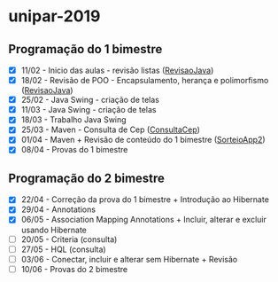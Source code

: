 # unipar-2019

## Programação do 1 bimestre
- [x] 11/02 - Inicio das aulas - revisão listas ([RevisaoJava](https://github.com/mussinato/unipar-2019/tree/master/RevisaoJava))<br/>
- [x] 18/02 - Revisão de POO - Encapsulamento, herança e polimorfismo ([RevisaoJava](https://github.com/mussinato/unipar-2019/tree/master/RevisaoJava))<br/>
- [x] 25/02 - Java Swing - criação de telas<br/>
- [x] 11/03 - Java Swing - criação de telas<br/>
- [x] 18/03 - Trabalho Java Swing<br/>
- [x] 25/03 - Maven - Consulta de Cep ([ConsultaCep](https://github.com/mussinato/unipar-2019/tree/master/ConsultaCep))<br/>
- [x] 01/04 - Maven + Revisão de conteúdo do 1 bimestre ([SorteioApp2](https://github.com/mussinato/unipar-2019/tree/master/SorteioApp2))<br/>
- [x] 08/04 - Provas do 1 bimestre<br/>

## Programação do 2 bimestre
- [x] 22/04 - Correção da prova do 1 bimestre + Introdução ao Hibernate<br/>
- [x] 29/04 - Annotations<br/>
- [x] 06/05 - Association Mapping Annotations + Incluir, alterar e excluir usando Hibernate<br/>
- [ ] 20/05 - Criteria (consulta)<br/>
- [ ] 27/05 - HQL (consulta)<br/>
- [ ] 03/06 - Conectar, incluir e alterar sem Hibernate + Revisão<br/>
- [ ] 10/06 - Provas do 2 bimestre<br/>
